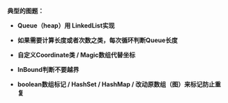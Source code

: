 **典型的图题：**

* **Queue（heap）用 LinkedList实现**

* **如果需要计算长度或者次数之类，每次循环判断Queue长度**

* **自定义Coordinate类 / Magic数组代替坐标**

* **InBound判断不要越界**

* **boolean数组标记 / HashSet / HashMap / 改动原数组（图）来标记防止重复**



